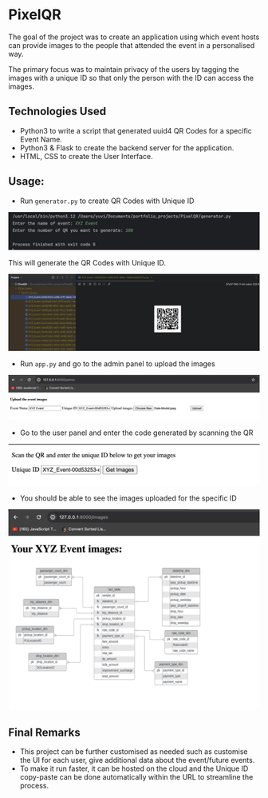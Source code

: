 # PixelQR

The goal of the project was to create an application using which event hosts can provide images to the people that attended the event in a personalised way.

The primary focus was to maintain privacy of the users by tagging the images with a unique ID so that only the person with the ID can access the images.

## Technologies Used
- Python3 to write a script that generated uuid4 QR Codes for a specific Event Name.
- Python3 & Flask to create the backend server for the application.
- HTML, CSS to create the User Interface.

## Usage: 

- Run `generator.py` to create QR Codes with Unique ID

![](images/generator.png)

This will generate the QR Codes with Unique ID.

![](images/qr-gen.png)

- Run `app.py` and go to the admin panel to upload the images

![](images/admin.png)

- Go to the user panel and enter the code generated by scanning the QR

![](images/user.png)

- You should be able to see the images uploaded for the specific ID

![](images/final.png)

## Final Remarks

- This project can be further customised as needed such as customise the UI for each user, give additional data about the event/future events.
- To make it run faster, it can be hosted on the cloud and the Unique ID copy-paste can be done automatically within the URL to streamline the process.


